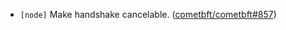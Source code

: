 - `[node]` Make handshake cancelable. ([cometbft/cometbft\#857](https://github.com/cometbft/cometbft/pull/857))
